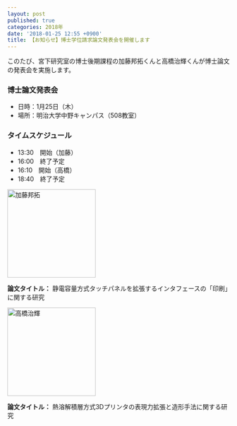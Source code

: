 ```yaml
---
layout: post
published: true
categories: 2018年
date: '2018-01-25 12:55 +0900'
title: 【お知らせ】博士学位請求論文発表会を開催します
---
```

このたび、宮下研究室の博士後期課程の加藤邦拓くんと高橋治輝くんが博士論文の発表会を実施します。

<!-- ちょっとした文章 -->



### 博士論文発表会

- 日時：1月25日（木）
- 場所：明治大学中野キャンパス（508教室）

### タイムスケジュール

- 13:30　開始（加藤）
- 16:00　終了予定
- 16:10　開始（高橋）
- 18:40　終了予定


<img src="https://lh3.googleusercontent.com/5IkTw9vphqaxb_NXuWfnJlXc9S7lKhaxsaNx28AzSeqMTWsPKeLieLocf29Rb7bGnzvUo5Pfq0R-zACPxIuJUW6-EAoj_dCrPzB_nQ4Sk9v76TQmu7lAX5xWhRHef2IWqhOmQQGa_KfmMZ-NTgAVXK7Oi2MBkBHmYYHtXZE88X7t-zH_hp75pSMo77k7HhJj4P6jBo7ujehNceQHuUzHQSic7YZWUfavpCI35acYWlMXaD7zLzLj6Y4mMG6tIuWFZ-lVZF8j7FXNyN4vAPNf41fWzhbdrDkqkyXOBaXB-CQTdCJvEol7KT95TFtU8jyQglZVNIPRipI7upEOE6-CCbW43RnNzbKvpDcgK7YpSd2v0MpjPf-S-oSo6vOdEwmqwjfzsOuUZ8OZO-GigziDDBzBQiVayRHGQ3JWyBMHUTfSdtKVXdvj8R32ZRCh_m1WR0A9YZrSCZauRNovmPiS5N9RW3EY9jTje6y6rgxA-x6CPvhVdrKNFOBputr1C9WdfkxHIX7GLAmmeoje3FYS4vS190QuW-ef7u1teXMvj8ismsgCaI0X4yZPwqnAzM8WK9fjdfYxOjDUPSV2pG4zXHQu9-5n1IJnoetxWsnM1AZG7EQw4I7Tcg=s300" alt="加藤邦拓" width="200">

**論文タイトル：** 静電容量方式タッチパネルを拡張するインタフェースの「印刷」に関する研究

<img src="https://lh3.googleusercontent.com/ZFWDZ55kZEFAsXTyU9mG945Qdz_9bWAgMQLOPOULvTJ48c3uKceFkjbBc999GZNO8ypdU_ECXZwxvxGQPorIL9BJsa-XMOTH5YDEusbmPR_KxGUJcgUVQsyAXhRW3Uj6pmMcaacl47-e1FTvKpqvNNFCHla4gBsyiGEizCPCJsZDG1aUHRpbp7aelffe81lfLhsTSdC4ZcJFRFf0nWuelAPqkP6kWwT_fCfiCsMgkidu7XQKVo2y0HP15jlmnmJ7W4YrxyHBu3JxaZXZkCJqLpThWphvCuRKoy1Eml7a9XEiFwJgELmgwv4ZJI77eO-l6HCdvZvI-9LS88TwNCSm2aa6PFXf9GBUXu3F4bCqh3PAqHeyRtnXGbXYF-Kt2Fi8aLe9smAeKi_HT2Hn08trtkRJD6vyNM7e-GmwnXfSTq5fRwL7kmOeZFbWmRPcq4WtHabcDnF557DxatbtPsIBdok6QuyTx4zRI9uMgaj5C6UG-JYM741ojHK5WiAkfL8TdWdvImV-kRU6bD7RhRERpknKaowy3JGyOssKV-Crx3Pq0wRtV2LQ-z56mTcbY0PysGxG-tF5TewkNDrZ11Fob9Cm_Tm3IaeEFpDmLTGP3o0Y-Arq10Ljtg=w440-h407-no" alt="高橋治輝" width="200">

**論文タイトル：** 熱溶解積層方式3Dプリンタの表現力拡張と造形手法に関する研究
